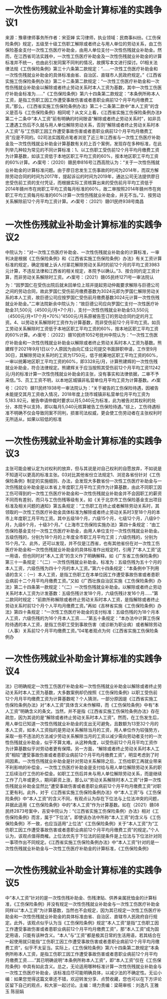 # 一次性伤残就业补助金计算标准的实践争议1

来源：豫章律师事务所作者：宋亚婵 实习律师，执业领域：民商事纠纷。《工伤保险条例》规定，五级至十级工伤职工解除或者终止与用人单位的劳动关系，由工伤保险基金支付一次性工伤医疗补助金，由用人单位支付一次性伤残就业补助金。然而，在江西省司法实践中，一次性工伤医疗补助金及一次性伤残就业补助金的计算标准并不统一，也由此引发同案不同判的情况，故撰写本文进行探讨。01相关法律法规《工伤保险条例》第三十六条第二款规定：“……一次性工伤医疗补助金和一次性伤残就业补助金的具体标准由省、自治区、直辖市人民政府规定。”《江西省实施工伤保险条例办法》第二十二条第二款规定：“一次性工伤医疗补助金和一次性伤残就业补助金以解除或者终止劳动关系时本人工资为基数，其中一次性工伤医疗补助金标准为……”《工伤保险条例》第六十四条第二款规定：“本条例所称本人工资，是指工伤职工因工作遭受事故伤害或者患职业病前12个月平均月缴费工资。”那么，《江西省实施工伤保险条例办法》第二十二条第二款中“本人工资”的含义是否与《工伤保险条例》相同呢？从文义上看，《江西省实施工伤保险条例办法》第二十二条中“本人工资”前有明确的时间限语“解除或者终止劳动关系时”，如非员工遭遇工伤后不久就与用人单位解除劳动关系，否则“解除或者终止劳动关系时本人工资”与“工伤职工因工作遭受事故伤害或者患职业病前12个月平均月缴费工资”应是不同的。02司法实践观点笔者浏览了近三年江西省与一次性工伤医疗补助金及一次性伤残就业补助金计算基数有关的上百个案例，发现存在多种标准，在此列举几种较为常见的不同计算标准：1、以工伤职工受伤前12个月平均月缴费工资为计算基数，如该工资低于本地区职工平均工资的60%，按本地区职工平均工资的60%计算。✍案号：（2020）赣民申816号江西高院认为：“关于一次性伤残就业补助金的计算标准问题。由于廖日忠发生工伤事故的时间为2014年，而双方解除劳动合同的时间为2017年，提起诉讼的时间为2019年，通达公司无法提供廖日忠受伤前工资的支付凭证，而根据实际工资核算出来的受伤前月平均工资低于2014年赣州市在岗职工平均工资每月标准的60%，故二审按照2014年赣州市在岗职工平均工资每月标准的60%计算一次性伤残就业补助金，并无不当。”2、按劳动关系解除前12个月平均工资计算。✍案号：（2021）赣01民终938号南昌

# 一次性伤残就业补助金计算标准的实践争议2

中院认为：“对一次性工伤医疗补助金、一次性伤残就业补助金的计算标准，一审判决是根据《工伤保险条例》和《江西省实施工伤保险条例〉办法》有关工资计算标准的规定，确定按被上诉人付翠花解除劳动关系时的前12个月的平均工资3983元计算，不违反法律和江西省的相关规定，本院予以确认。”3、按合同约定工资计算，而非劳动关系解除时工资。✍案号：（2021）赣05民终1271号一审法院认为：“因罗国仁在受伤出院后就未回单位上班并提起劳动仲裁要求解除与巨德公司之间的劳动合同，故此罗国仁受伤前月缴费基数为3024元即为罗国仁解除劳动关系的本人工资，故巨德公司应按罗国仁受伤前月缴费基数3024元计算一次性伤残就业补助金。”二审法院新余中院认为：“故巨德公司应向罗国仁支付一次性医疗补助金31,500元（4500元/月×7个月），支付一次性伤残就业补助金53,550元（4500元/月×17个月×70%）”4500元/月系原被告签订的劳动合同约定的月工资。4、以劳动关系解除时工资作为计算基数，而非受伤前12个月平均工资。如员工劳动关系解除时工资低于本地区职工平均工资的60%，按本地区职工平均工资的60%计算。✍案号：（2022）赣10民终1052号抚州中院认为：“一次性工伤医疗补助金和一次性伤残就业补助金以解除或者终止劳动关系时本人工资为基数。熊建辉于2021年9月1日以个人原因为由向汇佳公司提交书面辞职申请，工作至9月30日，其解除劳动关系时的工资为1750元，低于统筹地区职工平均工资的60%，一审以统筹地区职工平均工资的60%，即3328元/月，计算熊建辉的一次性伤残就业补助金，符合法律规定。熊建辉关于应当按照其受伤前12个月平均工资11242元/月的标准计算一次性伤残就业补助金的主张，没有事实和法律依据，二审不予采信。”5、员工工资不明，以本地区城镇非私营单位月平均工资为计算基数。✍案号：（2021）赣11民终1938号一审法院认为：“关于被告的工伤保险待遇，因被告未能提交其月工资收入情况，2018年度上饶市城镇非私营单位月平均工资为5,183.92元，被告申请仲裁时要求以月5,040元为标准，此为被告对其权利的处分，本院予以支持，即以每月5,040元核算被告工伤保险待遇。”综上，工伤待遇标准不明确不仅会导致同案不同判，损害司法权威，更会使工伤劳动者在主张权利时无所适从，如果以较低的标准

# 一次性伤残就业补助金计算标准的实践争议3

主张可能会被认定为对权利的放弃，但与其说是对自己权利的自愿放弃，不如说是不知道可以更高的标准主张。03对比其他省份立法规定1、浏览各省份针对《工伤保险条例》制定的实施细则、办法，会发现大多数省份一次性工伤医疗补助金与一次伤残就业补助金是以本省上年度职工月平均工资作为计算基数，由此不同职工因工伤可得到的一次性工伤医疗补助金和一次性伤残就业补助金并不会因职工的薪资不同而有差别，而只与工伤伤残等级有关。如《关于北京市工伤保险基金支出项目标准及相关问题的通知》第五条规定：“工伤职工在终止或者解除劳动关系时，其领取的一次性工伤医疗补助金具体标准为解除或者终止劳动关系时3至18个月的本市上年度职工月平均工资。其中五级18个月，六级15个月，七级12个月，八级9个月，九级6个月，十级3个月。”《上海市工伤保险实施办法》第四十条规定：“由工伤保险基金支付一次性工伤医疗补助金，由用人单位支付一次性伤残就业补助金。五级伤残的，分别为18个月的上年度全市职工月平均工资；六级伤残的，分别为15个月。”2、此外，还可以发现，并不仅是江西省，也有其他省份在对一次性工伤医疗补助金和一次性伤残就业补助金的具体标准作出规定时，引用了“本人工资”这一用语，但也同时对“本人工资”的含义作了明确解释。如《广东省工伤保险条例》第三十一条规定：“（二）一次性伤残就业补助金。标准为：五级伤残为五十个月的本人工资，六级伤残为四十个月的本人工资。”第六十四条规定：“本条例中下列用语的含义：（一）本人工资，是指工伤职工在本单位因工作遭受事故伤害或者患职业病前十二个月平均月缴费工资。”又如《广西壮族自治区实施《工伤保险条例》办法》第二十四条第一款规定：“（二）一次性伤残就业补助金。以解除或者终止劳动关系时本人工资为计发基数：五级伤残计发18个月，六级伤残计发16个月……”第二款同时规定：“前款所称解除或者终止劳动关系时本人工资，是指解除或者终止劳动关系时前12个月个人平均月缴费工资。”再如《吉林省实施《工伤保险条例》办法》第四十条规定：“一次性工伤医疗补助金的支付标准：五级伤残的为18个月本人工资，六级伤残的为16个月本人工资……”第五十条规定：“本办法中计算工伤保险待遇的本人工资，是指工伤职工受到事故伤害（或诊断为职业病）或者解除劳动（人事）关系前12个月平均缴费工资。”04笔者观点为何《江西省实施工伤保险条例办

# 一次性伤残就业补助金计算标准的实践争议4

法》已明确规定一次性工伤医疗补助金和一次性伤残就业补助金以解除或者终止劳动关系时本人工资为基数，大多数案例却仍按照《工伤保险条例》以职工受伤前12个月月平均缴费工资为计算基数呢？个人猜测，一部分原因是《江西省实施工伤保险条例办法》对“本人工资”具体含义未作解释，而《工伤保险条例》中有“本人工资”明确含义的条文。当然，并不是指《江西省实施工伤保险条例办法》存在疏忽，因为其说的是“解除或者终止劳动关系时本人工资”。然而，在工伤发生后，用人单位已知道一次性伤残就业补助金的支出无可避免，且数额为13至32个月的本人工资，如本人工资指的是劳动关系解除当月的工资，用人单位作为较强势方，采取一些不违法的方法减少劳动关系解除当月的工资以减少需向劳动者支付的一次性伤残就业补助金，似乎不算太难。从这种角度，以受伤前12个月月平均工资作为计算基数似乎对劳动者更有保障。另一方面，“解除或者终止劳动关系时本人工资”相较“遭受事故伤害或者患职业病前12个月平均月缴费工资”，明显考虑到了时间因素。一次性伤残就业补助金是针对劳动关系解除之后，工伤给职工再就业带来不利影响的补偿金，一次性工伤医疗补助金是支付给与用人单位解除劳动关系的职工后续治疗工伤的补偿金。如职工工伤后并未与用人单位解除劳动关系，而是继续工作了几年或更久，期间薪资上涨，那么以“劳动关系解除时本人工资”计算一次性伤残就业补助金显然比“遭受事故伤害或者患职业病前12个月平均月缴费工资”对职工更有利。此外，对于《江西省实施工伤保险条例办法》中“本人工资”与《工伤保险条例》中“本人工资”的含义不同，有观点认为存在下位法与上位法冲突的问题，并据此适用《工伤保险条例》中的“本人工资”作为计算基数。如在（2021）赣08民终2873号案中，吉安中院认为：“《江西省实施工伤保险条例〉办法》相对《工伤保险条例》而言，属于“下位法”。即使该办法中所称“本人工资”的含义与《工伤保险条例》不一致，也应当适用“上位法”《工伤保险条例》关于“本人工资”为“工伤职工因工作遭受事故伤害或者患职业病前12个月平均月缴费工资”的规定。”个人认为，该观点值得商榷。上位法优先于下位法的前提条件是上位法与下位法针对同一事项作出不同规定。《江西省实施工伤保险条例办法》中“本人工资”针对的是一次性伤残就业补助金与一次性工伤医疗补助金的计算标准，《工伤保险条例》

# 一次性伤残就业补助金计算标准的实践争议5

中“本人工资”针对的是一次性伤残补助金、伤残津贴、供养亲属抚恤金的计算标准，《工伤保险条例》并没有规定一次性伤残就业补助金与一次性工伤医疗补助金同样以“本人工资”为计算基数，当然也不会规定，因为其已规定一次性工伤医疗补助金和一次性伤残就业补助金的具体标准由省、自治区、直辖市人民政府自行规定。此外，该观点似乎认为当《工伤保险条例》规定“本人工资”是指“工伤职工因工作遭受事故伤害或者患职业病前12个月平均月缴费工资”，那“本人工资”成为固定用语，只能有该种含义。“本人”与“工资”都是极其日常的生活用语，若其结合在一起使用就只能指“工伤职工因工作遭受事故伤害或者患职业病前12个月平均月缴费工资”，似乎不太妥当。实际上，《工伤保险条例》第六十四条第二款规定“本条例所称本人工资，是指工伤职工因工作遭受事故伤害或者患职业病前12个月平均月缴费工资……”其已明确说明“本条例所称本人工资”，即“本人工资”仅在《工伤保险条例》中具有如此含义。总之，无论适用哪种标准计算一次性伤残就业补助金与一次性工伤医疗补助金，该标准应尽可能明确具体，以减少法的不确定性。无讼小编：如果您觉得这篇文章还不错，欢迎转发分享、点赞收藏，您也可以在下方评论区留下自己的观点，和大家一起讨论。主编：靖力责编：梁萌审核：刘逸凡 王雅玉 陈丽娟

